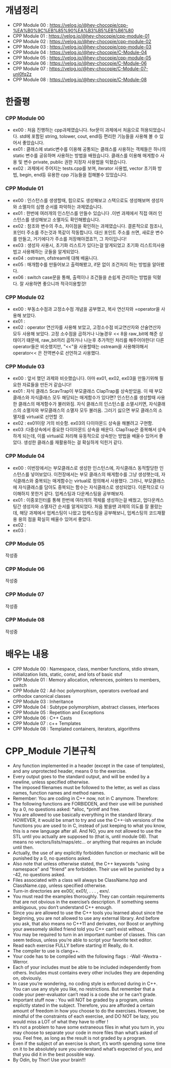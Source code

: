 # 개념정리
* CPP Module 00 : https://velog.io/@hey-chocopie/cpp-%EA%B0%9C%EB%85%90%EA%B3%B5%EB%B6%80
* CPP Module 01 : https://velog.io/@hey-chocopie/cpp-module-01
* CPP Module 02 : https://velog.io/@hey-chocopie/cpp-module-02
* CPP Module 03 : https://velog.io/@hey-chocopie/cpp-module-03
* CPP Module 04 : https://velog.io/@hey-chocopie/C-Module-04
* CPP Module 05 : https://velog.io/@hey-chocopie/cpp-module-05
* CPP Module 06 : https://velog.io/@hey-chocopie/C-Module-06
* CPP Module 07 : https://velog.io/@hey-chocopie/C-Module-07-unl0fq2z
* CPP Module 08 : https://velog.io/@hey-chocopie/C-Module-08

# 한줄평
### CPP Module 00
* ex00 : 처음 진행하는 cpp과제였습니다. for문이 과제에서 처음으로 허용되었습니다. std에 포함된  string, tolower, cout, endl등 편리한 기능들을 사용해 볼 수 있어서 좋았습니다.
* ex01 : 클래스에 static변수를 이용해 공통되는 클래스를 사용하는 객체들은 하나의 static 변수를 공유하며 사용하는 방법을 배웠습니다. 클래스를 이용해 매게함수 사용 및 변수 private, public 권한 지정자 사용법을 익혔습니다. 
* ex02 : 과제에서 주어지는 tests.cpp를 보며, iterator  사용법, vector 초기화 방법, begin, end등 유용한 cpp 기능들을 접해볼수 있었습니다.

### CPP Module 01
* ex00 : 인스턴스를 생생할때, 힙으로도 생성해보고 스택으로도 생성해보며 생성자와 소멸자의 심행 순서를 파악하는 과제였습니다.
* ex01 : 한번에 여러개의 인스턴스를 만들수 있습니다 .이번 과제에서 직접 여러 인스턴스를 생성해보고 소멸자도 확인해봤습니다.
* ex02 : 참조와 변수의 주소, 차이점을 확인하는 과제였습니다. 결론적으로 참조나, 포인터 주소를 주는것과 똑같이 작동합니다. 대신 포인트 주소를 쓰면, 새로운 변수를 만들고, 거기에다가 주소를 저장해야겠죠?!, 그 차이입니다!
* ex03 : 생성자 사용시, 초기화 리스트가 있다는걸 알게되었고 초기화 리스트의사용법고 사용해하는 곳들을 알게되었다.
* ex04 : ostream, ofstream에 대해 배움니다.
* ex05 : 매개함수를 만들어보고 출력해봤고, if문 없이 조건처리 하는 방법을 알아봤다.
* ex06 : switch case문을 통해, 출력이나 조건들을 손쉽게 관리하는 방법을 익혔다. 잘 사용하면 좋으니까 적극이용할것!

### CPP Module 02
* ex00 : 부동소수점과 고정소수점 개념을 공부했고, 복사 연산자와 =operator을 사용해 보았다.
* ex01 : 
* ex02 : operator 연산자를 사용해 보았고, 고정소수점 비교연산자와 산술연산자 모두 사용해 보았다. 고정 소수점을 곱하거나 나눌경우 << 8을 raw_bit에 해준 상태이기 떄문에, raw_bit끼리 곱하거나 나눈후 추가적인 처리를 해주어야한다! 다른 operator들은 비슷했지만, "<<"을 사용할때는 ostream을 사용해야해서 operator<< 은 전역변수로 선언하고 사용했다.

### CPP Module 03
* ex00 : 앞서 했던 과제와 비슷했습니다. 아마  ex01, ex02, ex03을 만들기위해 필요한 자료들을 만든거 같습니다!
* ex01 : 자식 클래스 ScavTrap이 부모클래스 ClapTrap를 상속받았음. 이 때 부모클래스와 자식클래스 모두 해당되는 매게함수가 있다면? 인스턴스를 생성할때 사용한 클래스의 매게함수가 불러와짐. 자식 클래스의 인스턴스를 소멸시키면, 자식클래스의 소멸자와 부모클래스의 소멸자 모두 불러옴. 그러기 싫으면 부모 클래스의 소멸자를 virtual로 선언할 것.
* ex02 : ex01이랑 거의 비슷함. ex03의 다이아몬드 상속을 해볼려고 구현함.
* ex03 :다중상속에서 중요한 다이아몬드 상속을 배운다. ClapTrap은 중복해서 상속하게 되는데, 이를 virtual로 처리해 유동적으로 상속받는 방법을 배울수 있어서 좋았다. 생성한 클래스를 재활용하는 걸 확실하게 익힌거 같다.

### CPP Module 04
* ex00 : 이번장에서는 부모클래스로 생성한 인스턴스에, 자식클래스 동적할당한 인스턴스를 넣어보았다. 이전장에서는 부모 클래스의 매게함수를 그냥 생성햇는데, 자식클래스와 중복되는 매게함수는 virtual로 정의해서 사용했다. 그러니, 부모클래스에 자식클래스를 담아도 중복되는 함수는 자식클래스로 생성되었다. 이론적으로 다 이해하지 못한거 같다. 업케스팅과 다운케스팅을 공부해보자.
* ex01 : 이중포인터를 통해 한번에 여러개의 객체를 생성하는걸 배웠고, 업다운캐스팅간 생성자와 소멸자간 순서를 알게되었다. 처음 봤을땐 과제의 의도를 잘 몰랐는데, 해당 과제에서 업케스팅이 나왔고 업케스팅을 공부해보니, 업케스팅의 코드재활용 용의 점을 확실히 배울수 있어서 좋았다.
* ex02 : 
* ex03 :

### CPP Module 05
 작성중

### CPP Module 06
 작성중

### CPP Module 07
 작성중

### CPP Module 08
 작성중


# 배우는 내용
* CPP Module 00 : Namespace, class, member functions, stdio stream, initialization lists, static, const, and lots of basic stuf
* CPP Module 01 : Memory allocation, references, pointers to members, switch
* CPP Module 02 : Ad-hoc polymorphism, operators overload and orthodox canonical classes
* CPP Module 03 : Inheritance
* CPP Module 04 : Subtype polymorphism, abstract classes, interfaces
* CPP Module 05 : Repetition and Exceptions
* CPP Module 06 : C++ Casts
* CPP Module 07 : c++ Templates
* CPP Module 08 : Templated containers, iterators, algorithms

# CPP_Module 기본규칙
* Any function implemented in a header (except in the case of templates), and any unprotected header, means 0 to the exercise.
* Every output goes to the standard output, and will be ended by a newline, unless
specified otherwise.
* The imposed filenames must be followed to the letter, as well as class names, function names and method names.
* Remember: You are coding in C++ now, not in C anymore. Therefore:
* The following functions are FORBIDDEN, and their use will be punished by a 0, no questions asked: *alloc, *printf and free.
* You are allowed to use basically everything in the standard library. HOWEVER, it would be smart to try and use the C++-ish versions of the functions you are used to in C, instead of just keeping to what you know, this is a new language after all. And NO, you are not allowed to use the STL until you actually are supposed to (that is, until module 08). That means no vectors/lists/maps/etc... or anything that requires an include <algorithm> until then.
* Actually, the use of any explicitly forbidden function or mechanic will be punished by a 0, no questions asked.
* Also note that unless otherwise stated, the C++ keywords "using namespace" and "friend" are forbidden. Their use will be punished by a -42, no questions asked.
* Files associated with a class will always be ClassName.hpp and ClassName.cpp, unless specified otherwise.
* Turn-in directories are ex00/, ex01/, . . . , exn/.
* You must read the examples thoroughly. They can contain requirements that are not obvious in the exercise’s description. If something seems ambiguous, you don’t understand C++ enough.
* Since you are allowed to use the C++ tools you learned about since the beginning, you are not allowed to use any external library. And before you ask, that also means no C++11 and derivates, nor Boost or anything your awesomely skilled friend told you C++ can’t exist without.
* You may be required to turn in an important number of classes. This can seem tedious, unless you’re able to script your favorite text editor.
* Read each exercise FULLY before starting it! Really, do it.
* The compiler to use is clang++.
* Your code has to be compiled with the following flags : -Wall -Wextra -Werror.
* Each of your includes must be able to be included independently from others.
Includes must contains every other includes they are depending on, obviously.
* In case you’re wondering, no coding style is enforced during in C++. You can use
any style you like, no restrictions. But remember that a code your peer-evaluator
can’t read is a code she or he can’t grade.
* Important stuff now : You will NOT be graded by a program, unless explictly stated in the subject. Therefore, you are afforded a certain amount of freedom in how you choose to do the exercises. However, be mindful of the constraints of each exercise, and DO NOT be lazy, you would miss a LOT of what they have to offer !
* It’s not a problem to have some extraneous files in what you turn in, you may choose to separate your code in more files than what’s asked of you. Feel free, as long as the result is not graded by a program.
* Even if the subject of an exercise is short, it’s worth spending some time on it to be absolutely sure you understand what’s expected of you, and that you did it in the best possible way.
* By Odin, by Thor! Use your brain!!!
